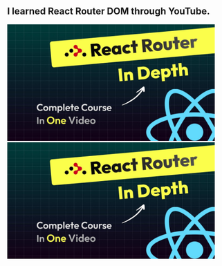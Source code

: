 <h2>I learned React Router DOM through YouTube.</h2>
<div style="display:inline-block;width:50vw">
<img src="ytthumbnail.jpg">
</div>

<div style="display:inline-block;width:50vw">
<img src="ytthumbnail.jpg">
</div>
